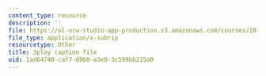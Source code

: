 ```yaml
---
content_type: resource
description: ''
file: https://ol-ocw-studio-app-production.s3.amazonaws.com/courses/20-219-becoming-the-next-bill-nye-writing-and-hosting-the-educational-show-january-iap-2015/1ad64740caf7d9b0a3e83c599bb215a0_ViSVJJoo7nE.srt
file_type: application/x-subrip
resourcetype: Other
title: 3play caption file
uid: 1ad64740-caf7-d9b0-a3e8-3c599bb215a0
---
```

